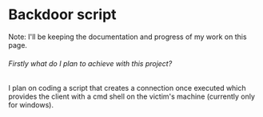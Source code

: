 # Backdoor script

Note: I'll be keeping the documentation and progress of my work on this page.

###### Firstly what do I plan to achieve with this project?
I plan on coding a script that creates a connection once executed which provides the client with a cmd shell on the victim's machine (currently only for windows).

